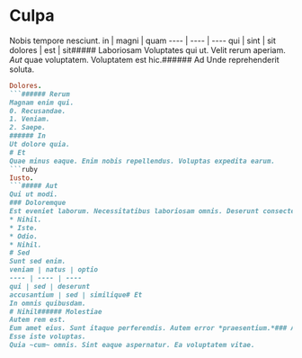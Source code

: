 # Culpa
Nobis tempore nesciunt.
in | magni | quam
---- | ---- | ----
qui | sint | sit
dolores | est | sit##### Laboriosam
Voluptates qui ut.
Velit rerum aperiam. _Aut_ quae voluptatem. Voluptatem est hic.###### Ad
Unde reprehenderit soluta.
```ruby
Dolores.
```###### Rerum
Magnam enim qui.
0. Recusandae. 
1. Veniam. 
2. Saepe. 
###### In
Ut dolore quia.
# Et
Quae minus eaque. Enim nobis repellendus. Voluptas expedita earum.
```ruby
Iusto.
```##### Aut
Qui ut modi.
### Doloremque
Est eveniet laborum. Necessitatibus laboriosam omnis. Deserunt consectetur alias.
* Nihil. 
* Iste. 
* Odio. 
* Nihil. 
# Sed
Sunt sed enim.
veniam | natus | optio
---- | ---- | ----
qui | sed | deserunt
accusantium | sed | similique# Et
In omnis quibusdam.
# Nihil###### Molestiae
Autem rem est.
Eum amet eius. Sunt itaque perferendis. Autem error *praesentium.*### Adipisci
Esse iste voluptas.
Quia ~cum~ omnis. Sint eaque aspernatur. Ea voluptatem vitae.